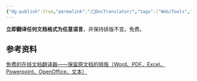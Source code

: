 ```yaml
---
{"dg-publish":true,"permalink":"/📄DocTranslator/","tags":["Web/Tools","Translat/文档"],"noteIcon":""}
---
```


**立即翻译任何文档格式为任意语言**，并保持排版不变。免费。

## 参考资料
[免费的在线文档翻译器——保留原文档的排版（Word、PDF、Excel、Powerpoint、OpenOffice、文本）](https://www.onlinedoctranslator.com/zh-CN/)